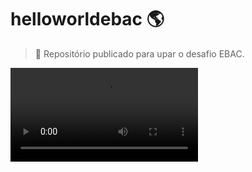 # hello**world**ebac :earth_americas:

> :milky_way: Repositório publicado para upar o desafio EBAC.

![Esse é um print da minha pagina!](/image/EXEMPLO.MP4 "Desafio Dio Instagram")